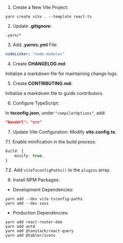 1. Create a New Vite Project:

```shell
yarn create vite . --template react-ts
```

2. Update **.gitignore**:

```
.yarn/*
```

3. Add **.yarnrc.yml** File:

```yml
nodeLinker: "node-modules"
```

4. Create **CHANGELOG.md**:

Initialize a markdown file for maintaining change logs.

5. Create **CONTRIBUTING.md**:

Initialize a markdown file to guide contributors.

6. Configure TypeScript:

In **tsconfig.json**, under `"compilerOptions"`, add:

```json
"baseUrl": "src"
```

7. Update Vite Configuration:
   Modify **vite.config.ts**:

7.1. Enable minification in the build process:

```ts
build: {
    minify: true,
}
```

7.2. Add `viteTsconfigPaths()` to the `plugins` array.

8. Install NPM Packages:

-   Development Dependencies:

```shell
yarn add --dev vite-tsconfig-paths
yarn add --dev sass
```

-   Production Dependencies:

```shell
yarn add react-router-dom
yarn add antd
yarn add @tanstack/react-query
yarn add @tabler/icons
```
